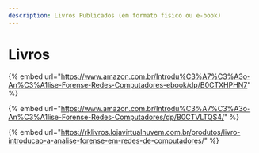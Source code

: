 ```yaml
---
description: Livros Publicados (em formato físico ou e-book)
---
```


# Livros



{% embed url="https://www.amazon.com.br/Introdu%C3%A7%C3%A3o-An%C3%A1lise-Forense-Redes-Computadores-ebook/dp/B0CTXHPHN7" %}

{% embed url="https://www.amazon.com.br/Introdu%C3%A7%C3%A3o-An%C3%A1lise-Forense-Redes-Computadores/dp/B0CTVLTQS4/" %}

{% embed url="https://rklivros.lojavirtualnuvem.com.br/produtos/livro-introducao-a-analise-forense-em-redes-de-computadores/" %}
